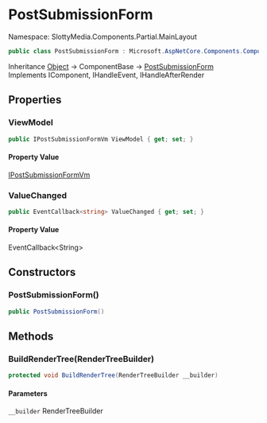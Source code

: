 # PostSubmissionForm

Namespace: SlottyMedia.Components.Partial.MainLayout

```csharp
public class PostSubmissionForm : Microsoft.AspNetCore.Components.ComponentBase, Microsoft.AspNetCore.Components.IComponent, Microsoft.AspNetCore.Components.IHandleEvent, Microsoft.AspNetCore.Components.IHandleAfterRender
```

Inheritance [Object](https://docs.microsoft.com/en-us/dotnet/api/system.object) → ComponentBase → [PostSubmissionForm](./slottymedia.components.partial.mainlayout.postsubmissionform.md)<br>
Implements IComponent, IHandleEvent, IHandleAfterRender

## Properties

### **ViewModel**

```csharp
public IPostSubmissionFormVm ViewModel { get; set; }
```

#### Property Value

[IPostSubmissionFormVm](./slottymedia.backend.viewmodel.interfaces.ipostsubmissionformvm.md)<br>

### **ValueChanged**

```csharp
public EventCallback<string> ValueChanged { get; set; }
```

#### Property Value

EventCallback&lt;String&gt;<br>

## Constructors

### **PostSubmissionForm()**

```csharp
public PostSubmissionForm()
```

## Methods

### **BuildRenderTree(RenderTreeBuilder)**

```csharp
protected void BuildRenderTree(RenderTreeBuilder __builder)
```

#### Parameters

`__builder` RenderTreeBuilder<br>

